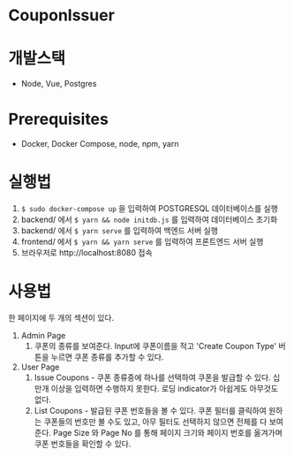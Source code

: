 # CouponIssuer

# 개발스택
* Node, Vue, Postgres
# Prerequisites
* Docker, Docker Compose, node, npm, yarn
# 실행법
1. `$ sudo docker-compose up` 을 입력하여 POSTGRESQL 데이터베이스를 실행
2. backend/ 에서 `$ yarn && node initdb.js` 를 입력하여 데이터베이스 초기화
3. backend/ 에서 `$ yarn serve` 를 입력하여 백엔드 서버 실행
4. frontend/ 에서 `$ yarn && yarn serve` 를 입력하여 프론트엔드 서버 실행
5. 브라우저로 http://localhost:8080 접속
# 사용법
한 페이지에 두 개의 섹션이 있다.
1. Admin Page
    1. 쿠폰의 종류를 보여준다. Input에 쿠폰이름을 적고 'Create Coupon Type' 버튼을 누르면 쿠폰 종류를 추가할 수 있다.
2. User Page
    1. Issue Coupons - 쿠폰 종류중에 하나를 선택하여 쿠폰을 발급할 수 있다. 십만개 이상을 입력하면 수행하지 못한다. 로딩 indicator가 아쉽게도 아무것도 없다.
    2. List Coupons - 발급된 쿠폰 번호들을 볼 수 있다. 쿠폰 필터를 클릭하여 원하는 쿠폰들의 번호만 볼 수도 있고, 아무 필터도 선택하지 않으면 전체를 다 보여준다. Page Size 와 Page No 를 통해 페이지 크기와 페이지 번호를 옮겨가며 쿠폰 번호들을 확인할 수 있다.

